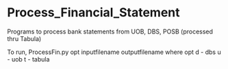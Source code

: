 # Process_Financial_Statement

Programs to process bank statements from UOB, DBS, POSB (processed thru Tabula)

To run, ProcessFin.py opt inputfilename outputfilename
where opt   d - dbs
            u - uob
            t - tabula
            
            

